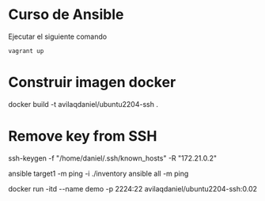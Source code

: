 # Curso de Ansible

Ejecutar el siguiente comando

    vagrant up


# Construir imagen docker
docker build -t avilaqdaniel/ubuntu2204-ssh .

# Remove key from SSH
ssh-keygen -f "/home/daniel/.ssh/known_hosts" -R "172.21.0.2"

ansible target1 -m ping -i ./inventory
ansible all -m ping

docker run -itd --name demo -p 2224:22 avilaqdaniel/ubuntu2204-ssh:0.02